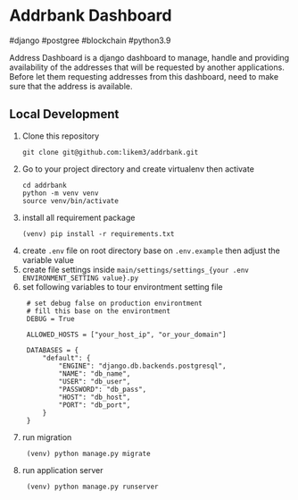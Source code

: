 # Addrbank Dashboard
#django #postgree #blockchain #python3.9

Address Dashboard is a django dashboard to manage, handle and providing availability of the addresses that will be requested by another applications. Before let them requesting addresses from this dashboard, need to make sure that the address is available.

## Local Development
1. Clone this repository
    ```
    git clone git@github.com:likem3/addrbank.git
    ```
2. Go to your project directory and create virtualenv then activate
    ```
    cd addrbank
    python -m venv venv
    source venv/bin/activate
    ```
3. install all requirement package
    ```
    (venv) pip install -r requirements.txt
    ```
4. create ```.env``` file on root directory base on ```.env.example``` then adjust the variable value
5. create file settings inside ```main/settings/settings_{your .env ENVIRONMENT_SETTING value}.py```
6. set following variables to tour environtment setting file
   ```
    # set debug false on production environtment
    # fill this base on the environtment
    DEBUG = True

    ALLOWED_HOSTS = ["your_host_ip", "or_your_domain"]

    DATABASES = {
        "default": {
            "ENGINE": "django.db.backends.postgresql",
            "NAME": "db_name",
            "USER": "db_user",
            "PASSWORD": "db_pass",
            "HOST": "db_host",
            "PORT": "db_port",
        }
    }
   ```
7. run migration
   ```
    (venv) python manage.py migrate
   ```
8. run application server
   ```
    (venv) python manage.py runserver
   ```
